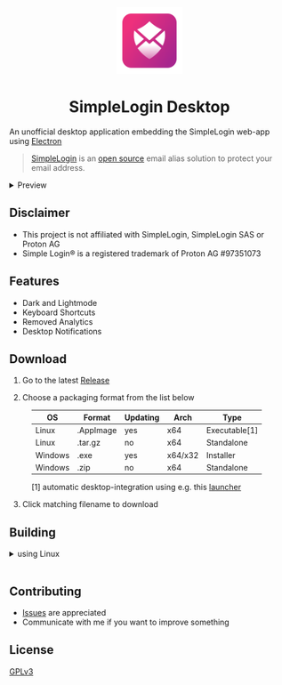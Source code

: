 <div align="center"> <img src="https://raw.githubusercontent.com/hyperacuity/simplelogin-desktop/main/assets/logo.svg" style="height: 120px;"/></div>

<h1 align="center">SimpleLogin Desktop</h1>

An unofficial desktop application embedding the SimpleLogin web-app using [Electron](https://github.com/electron/electron)

> [SimpleLogin](https://simplelogin.io) is an [open source](https://github.com/simple-login) email alias solution to protect your email address.

<details>
<summary>Preview</summary>

<table>
<colgroup>
<col style="width: 70%">
<col style="width: 30%">
</colgroup>
<tbody>
  <tr style="border:none;">
    <div style="padding: 6px 13px;">
    <img src="https://raw.githubusercontent.com/hyperacuity/simplelogin-desktop/main/assets/preview/alias.png" title="Dashboard on Linux"></div>
  </tr>
  <tr>
    <td style="border: none;">
      <img src="https://raw.githubusercontent.com/hyperacuity/simplelogin-desktop/main/assets/preview/toggle.png" title="Theme Toggle"/></td>
    <td style="border: none;">
      <img src="https://raw.githubusercontent.com/hyperacuity/simplelogin-desktop/main/assets/preview/hotkeys.png" title="Navigation Menu"/></td>
  </tr>
</tbody>
</table>
</details>

## Disclaimer

- This project is not affiliated with SimpleLogin, SimpleLogin SAS or Proton AG
- Simple Login® is a registered trademark of Proton AG #97351073

## Features
- Dark and Lightmode
- Keyboard Shortcuts
- Removed Analytics
- Desktop Notifications

## Download

1. Go to the latest [Release](https://github.com/hyperacuity/simplelogin-desktop/releases/latest)

2. Choose a packaging format from the list below
<div style="margin-left: 40px;">

| OS      	| Format    	| Updating   	| Arch      | Type        	|
|---------	|-----------	|-----------	|---------	|-------------	|
| Linux   	| .AppImage 	| yes       	| x64     	| Executable[1]	|
| Linux   	| .tar.gz    	| no        	| x64     	| Standalone  	|
| Windows 	| .exe      	| yes       	| x64/x32 	| Installer    	|
| Windows 	| .zip      	| no        	| x64     	| Standalone  	|

[1] automatic desktop-integration using e.g. this [launcher](https://github.com/TheAssassin/AppImageLauncher) 
</div>

3. Click matching filename to download

## Building
<details>
<summary>using Linux</summary>

0. Install dependencies
```
bash >= 5.2.15 
git  >= 2.39.2
node >= 18.12.1
yarn >= 3.3.1
```
1. Clone repository\
`git clone https://github.com/hyperacuity/simplelogin-desktop.git`
2. Change directory\
`cd ./simplelogin-desktop`

#### for Linux:
3. Run with\
`yarn build`

#### for Windows:

3. [Docker](https://www.docker.com/) is required. [Install](https://docs.docker.com/engine/install/#server) it and see [this](https://www.electron.build/multi-platform-build.html#docker) page for more information

4. Start container with
```bash
docker run --rm -ti \
 --env-file <(env | grep -iE 'DEBUG|NODE_|ELECTRON_|YARN_|NPM_|CI|CIRCLE|TRAVIS_TAG|TRAVIS|TRAVIS_REPO_|TRAVIS_BUILD_|TRAVIS_BRANCH|TRAVIS_PULL_REQUEST_|APPVEYOR_|CSC_|GH_|GITHUB_|BT_|AWS_|STRIP|BUILD_') \
 --env ELECTRON_CACHE="/root/.cache/electron" \
 --env ELECTRON_BUILDER_CACHE="/root/.cache/electron-builder" \
 -v ${PWD}:/project \
 -v ${PWD##*/}-node-modules:/project/node_modules \
 -v ~/.cache/electron:/root/.cache/electron \
 -v ~/.cache/electron-builder:/root/.cache/electron-builder \
 electronuserland/builder:wine
```
5. Run with\
`yarn build-win`

</details>
<br/>

## Contributing

- [Issues](https://github.com/hyperacuity/simplelogin-desktop/issues) are appreciated 
- Communicate with me if you want to improve something

## License

[GPLv3](https://github.com/hyperacuity/simplelogin-desktop/blob/main/license.md)

